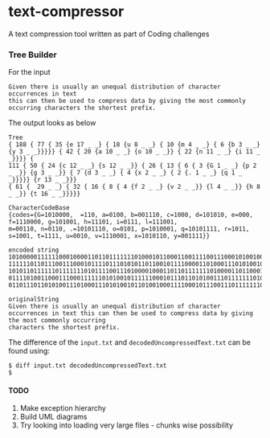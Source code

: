 # text-compressor
A text compression tool written as part of Coding challenges

### Tree Builder
For the input
```commandline
Given there is usually an unequal distribution of character occurrences in text 
this can then be used to compress data by giving the most commonly occurring characters the shortest prefix.
```
The output looks as below
```commandline
Tree
{ 188 { 77 { 35 {e 17 _ _} { 18 {u 8 _ _} { 10 {m 4 _ _} { 6 {b 3 _ _} {y 3 _ _}}}}} { 42 { 20 {a 10 _ _} {o 10 _ _}} { 22 {n 11 _ _} {i 11 _ _}}}} { 
111 { 50 { 24 {c 12 _ _} {s 12 _ _}} { 26 { 13 { 6 { 3 {G 1 _ _} {p 2 _ _}} {g 3 _ _}} { 7 {d 3 _ _} { 4 {x 2 _ _} { 2 {. 1 _ _} {q 1 _ _}}}}} {r 13 _ _}}} 
{ 61 {  29 _ _} { 32 { 16 { 8 { 4 {f 2 _ _} {v 2 _ _}} {l 4 _ _}} {h 8 _ _}} {t 16 _ _}}}}}

CharacterCodeBase
{codes={G=1010000,  =110, a=0100, b=001110, c=1000, d=101010, e=000, f=1110000, g=101001, h=11101, i=0111, l=111001, 
m=00110, n=0110, .=10101110, o=0101, p=1010001, q=10101111, r=1011, s=1001, t=1111, u=0010, v=1110001, x=1010110, y=001111}}

encoded string
10100000111111000100001101101111111010001011000110011110011100010100100100100111001111001001111110010001101100010011000010101111001001001110011101010100111100
11111101101110011100010111101110101011011001011110000110100011101010010110100100011110001011110010110001000001010111011000011010000001001110011101101101111000
10101101111110111111101011110011101000010001101101111111010000110110001110000110001010010001010101101111010111010000101001101010001101100010011001110101010010
01111010011000111000111111010100101111110001011101101010011101111111010001100011001011001111111010000101001100011001010110111001001111110010110001000001010111
011011101101010011101000111010100101101001000111100010111001110111111101000110100111101010110111111000100111111101010001101100011100000111101011010101110

originalString
Given there is usually an unequal distribution of character occurrences in text this can then be used to compress data by giving the most commonly occurring 
characters the shortest prefix.
```

The difference of the `input.txt` and `decodedUncompressedText.txt` can be found using:
```commandline
$ diff input.txt decodedUncompressedText.txt
$
```

#### TODO
1. Make exception hierarchy
2. Build UML diagrams
3. Try looking into loading very large files - chunks wise possibility